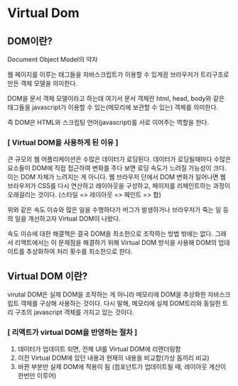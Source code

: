 # Virtual Dom

## DOM이란?

Document Object Model의 약자

웹 페이지를 이루는 태그들을 자바스크립트가 이용할 수 있게끔 브라우저가 트리구조로 만든 객체 모델을 의미한다.

DOM을 문서 객체 모델이라고 하는데 여기서 문서 객체란 html, head, body와 같은 태그들을 javascript가 이용할 수 있는(메모리에 보관할 수 있는) 객체를 의미한다.

즉 DOM은 HTML와 스크립팅 언어(javascript)를 서로 이어주는 역할을 한다.

### [ Virtual DOM을 사용하게 된 이유 ]

큰 규모의 웹 어플리케이션은 수많은 데이터가 로딩된다. 데이터가 로딩될때마다 수많은 요소들이 DOM에 직접 접근하여 변화를 주다 보면 로딩 속도가 느려질 가능성이 크다. 이는 DOM 자체가 느려지는 게 아니다. 웹 브라우저 단에서 DOM 변화가 일어나면 웹 브라우저가 CSS를 다시 연산하고 레이아웃을 구성하고, 페이지를 리페인트하는 과정이 오래걸리는 것이다. (스타일 =>  레이아웃 => 페인트 => 합)

위와 같은 속도 이슈와 많은 일을 수행하다가 버그가 발생하거나 브라우저가 죽는 일 등의 일을 개선하고자 Virtual DOM이 나왔다.

속도 이슈에 대한 해결책은 결국 DOM을 최소한으로 조작하는 방법 밖에는 없다. 그래서 리액트에서는 이 문제점을 해결하기 위해 Virtual DOM 방식을 사용해 DOM의 업데이트를 추상화하여 처리 횟수를 최소한으로 한다.



## Virtual DOM 이란?

virutal DOM은 실제 DOM을 조작하는 게 아니라 메모리에 DOM을 추상화한 자바스크립트 객체를 구상해 사용하는 것이다. 다시 말해, 메모리에 실제 DOM트리와 동일한 트리 구조의 javascript 객체를 가지고 있는 것이다.

### [ 리액트가 virtual DOM을 반영하는 절차 ]

1. 데이터가 업데이트 되면, 전체 UI를 Virtual DOM에 리렌더링함
2. 이전 Virtual DOM에 있던 내용과 현재의 내용을 비교함(가상 돔끼리 비교)
3. 바뀐 부분만 실제 DOM에 적용이 됨 (컴포넌트가 업데이트될 때, 레이아웃 계산이 한번만 이루어)